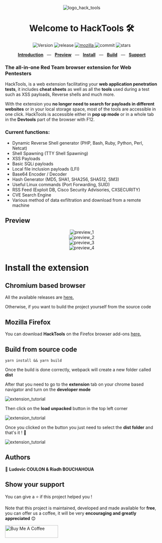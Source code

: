 <div align="center">
  <img alt="logo_hack_tools" src="https://i.imgur.com/evnvda2.png" />
  <h1>Welcome to HackTools 🛠</h1>
  <p>
    <img alt="Version" src="https://img.shields.io/badge/version-0.2.1-blue.svg?cacheSeconds=2592000" />
    <img alt="release" src="https://img.shields.io/github/v/release/LasCC/Hack-Tools?color=yellow" />
    <a href="https://addons.mozilla.org/en-US/firefox/addon/hacktools" target="_blank">
    <img alt="mozilla" src="https://img.shields.io/amo/v/hacktools?color=purple&label=mozilla%20addons&logo=mozilla" />
    </a>
    <img alt="commit" src="https://img.shields.io/github/last-commit/LasCC/Hack-Tools" />
    <img alt="stars" src="https://img.shields.io/github/stars/LasCC/Hack-Tools?style=social" />
  </p>
  <p align="center">
    <a href="#the-all-in-one-red-team-browser-extension-for-web-pentesters"><b>Introduction</b></a>
    &nbsp;&nbsp;&mdash;&nbsp;&nbsp;
    <a href="#preview"><b>Preview</b></a>
    &nbsp;&nbsp;&mdash;&nbsp;&nbsp;
    <a href="#install-the-extension"><b>Install</b></a>
    &nbsp;&nbsp;&mdash;&nbsp;&nbsp;
    <a href="#build-from-source-code"><b>Build</b></a>
    &nbsp;&nbsp;&mdash;&nbsp;&nbsp;
    <a href="#show-your-support"><b>Support</b></a>
  </p>
</div>

### The all-in-one Red Team browser extension for **Web Pentesters**

HackTools, is a web extension facilitating your **web application penetration tests**, it includes **cheat sheets** as well as all the **tools** used during a test such as XSS payloads, Reverse shells and much more.

With the extension you **no longer need to search for payloads in different websites** or in your local storage space, most of the tools are accessible in one click. HackTools is accessible either in **pop up mode** or in a whole tab in the **Devtools** part of the browser with F12.

### Current functions:

- Dynamic Reverse Shell generator (PHP, Bash, Ruby, Python, Perl, Netcat)
- Shell Spawning (TTY Shell Spawning)
- XSS Payloads
- Basic SQLi payloads
- Local file inclusion payloads (LFI)
- Base64 Encoder / Decoder
- Hash Generator (MD5, SHA1, SHA256, SHA512, SM3)
- Useful Linux commands (Port Forwarding, SUID)
- RSS Feed (Exploit DB, Cisco Security Advisories, CXSECURITY)
- CVE Search Engine
- Various method of data exfiltration and download from a remote machine

## Preview

<div align='center'>
  <img alt="preview_1" src="https://i.imgur.com/02ym26m.png" />
</div>

<div align='center'>
  <img alt="preview_2" src="https://i.imgur.com/A22KDs7.png" />
</div>

<div align='center'>
  <img alt="preview_3" src="https://i.imgur.com/TxWUC7r.png" />
</div>

<div align='center'>
  <img alt="preview_4" src="https://i.imgur.com/KrDX7t6.png" />
</div>

# Install the extension

## Chromium based browser

All the available releases are [here.](https://github.com/LasCC/Hack-Tools/releases)

Otherwise, if you want to build the project yourself from the source code

## Mozilla Firefox

You can download **HackTools** on the Firefox browser add-ons [here.](https://addons.mozilla.org/en-US/firefox/addon/hacktools/)

## Build from source code

```node
yarn install && yarn build
```

Once the build is done correctly, webpack will create a new folder called **dist**

After that you need to go to the **extension** tab on your chrome based navigator and turn on the **developer mode**

<img alt="extension_tutorial" src="https://i.imgur.com/0GRfu2K.png" />

Then click on the **load unpacked** button in the top left corner

<img alt="extension_tutorial" src="https://i.imgur.com/q41GeAb.png" />

Once you clicked on the button you just need to select the **dist folder** and that's it ! 🎉

<img alt="extension_tutorial" src="https://i.imgur.com/mL4TVu0.png" />

## Authors

👤 **Ludovic COULON & Riadh BOUCHAHOUA**

## Show your support

You can give a ⭐️ if this project helped you !

Note that this project is maintained, developed and made available for **free**, you can offer us a coffee, it will be very **encouraging and greatly appreciated** 😊

<a href="https://www.paypal.me/hacktoolsEXT" target="_blank"><img src="https://www.buymeacoffee.com/assets/img/custom_images/orange_img.png" alt="Buy Me A Coffee" style="height: 41px !important;width: 174px !important" ></a>
